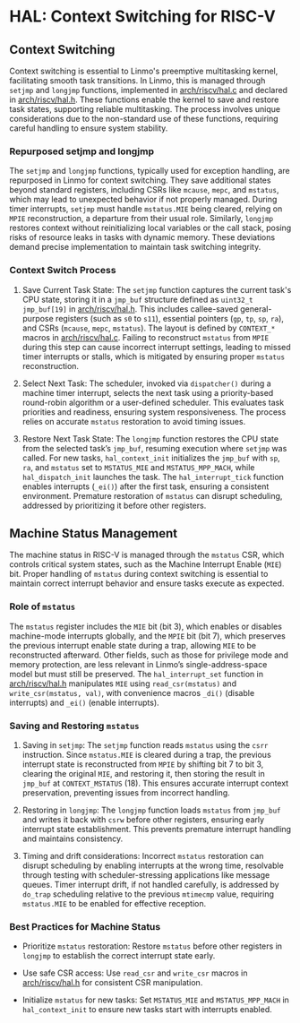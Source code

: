 # HAL: Context Switching for RISC-V

## Context Switching

Context switching is essential to Linmo's preemptive multitasking kernel, facilitating smooth task transitions. In Linmo, this is managed through `setjmp` and `longjmp` functions, implemented in [arch/riscv/hal.c](../arch/riscv/hal.c) and declared in [arch/riscv/hal.h](../arch/riscv/hal.h). These functions enable the kernel to save and restore task states, supporting reliable multitasking. The process involves unique considerations due to the non-standard use of these functions, requiring careful handling to ensure system stability.

### Repurposed setjmp and longjmp

The `setjmp` and `longjmp` functions, typically used for exception handling, are repurposed in Linmo for context switching. They save additional states beyond standard registers, including CSRs like `mcause`, `mepc`, and `mstatus`, which may lead to unexpected behavior if not properly managed. During timer interrupts, `setjmp` must handle `mstatus.MIE` being cleared, relying on `MPIE` reconstruction, a departure from their usual role. Similarly, `longjmp` restores context without reinitializing local variables or the call stack, posing risks of resource leaks in tasks with dynamic memory. These deviations demand precise implementation to maintain task switching integrity.

### Context Switch Process

1. Save Current Task State: The `setjmp` function captures the current task's CPU state, storing it in a `jmp_buf` structure defined as `uint32_t jmp_buf[19]` in [arch/riscv/hal.h](../arch/riscv/hal.h). This includes callee-saved general-purpose registers (such as `s0` to `s11`), essential pointers (`gp`, `tp`, `sp`, `ra`), and CSRs (`mcause`, `mepc`, `mstatus`). The layout is defined by `CONTEXT_*` macros in [arch/riscv/hal.c](../arch/riscv/hal.c). Failing to reconstruct `mstatus` from `MPIE` during this step can cause incorrect interrupt settings, leading to missed timer interrupts or stalls, which is mitigated by ensuring proper `mstatus` reconstruction.

2. Select Next Task: The scheduler, invoked via `dispatcher()` during a machine timer interrupt, selects the next task using a priority-based round-robin algorithm or a user-defined scheduler. This evaluates task priorities and readiness, ensuring system responsiveness. The process relies on accurate `mstatus` restoration to avoid timing issues.

3. Restore Next Task State: The `longjmp` function restores the CPU state from the selected task’s `jmp_buf`, resuming execution where `setjmp` was called. For new tasks, `hal_context_init` initializes the `jmp_buf` with `sp`, `ra`, and `mstatus` set to `MSTATUS_MIE` and `MSTATUS_MPP_MACH`, while `hal_dispatch_init` launches the task. The `hal_interrupt_tick` function enables interrupts (`_ei()`) after the first task, ensuring a consistent environment. Premature restoration of `mstatus` can disrupt scheduling, addressed by prioritizing it before other registers.

## Machine Status Management

The machine status in RISC-V is managed through the `mstatus` CSR, which controls critical system states, such as the Machine Interrupt Enable (`MIE`) bit. Proper handling of `mstatus` during context switching is essential to maintain correct interrupt behavior and ensure tasks execute as expected.

### Role of `mstatus`

The `mstatus` register includes the `MIE` bit (bit 3), which enables or disables machine-mode interrupts globally, and the `MPIE` bit (bit 7), which preserves the previous interrupt enable state during a trap, allowing `MIE` to be reconstructed afterward. Other fields, such as those for privilege mode and memory protection, are less relevant in Linmo’s single-address-space model but must still be preserved. The `hal_interrupt_set` function in [arch/riscv/hal.h](../arch/riscv/hal.h) manipulates `MIE` using `read_csr(mstatus)` and `write_csr(mstatus, val)`, with convenience macros `_di()` (disable interrupts) and `_ei()` (enable interrupts).

### Saving and Restoring `mstatus`

1. Saving in `setjmp`: The `setjmp` function reads `mstatus` using the `csrr` instruction. Since `mstatus.MIE` is cleared during a trap, the previous interrupt state is reconstructed from `MPIE` by shifting bit 7 to bit 3, clearing the original `MIE`, and restoring it, then storing the result in `jmp_buf` at `CONTEXT_MSTATUS` (18). This ensures accurate interrupt context preservation, preventing issues from incorrect handling.

2. Restoring in `longjmp`: The `longjmp` function loads `mstatus` from `jmp_buf` and writes it back with `csrw` before other registers, ensuring early interrupt state establishment. This prevents premature interrupt handling and maintains consistency.

3. Timing and drift considerations: Incorrect `mstatus` restoration can disrupt scheduling by enabling interrupts at the wrong time, resolvable through testing with scheduler-stressing applications like message queues. Timer interrupt drift, if not handled carefully, is addressed by `do_trap` scheduling relative to the previous `mtimecmp` value, requiring `mstatus.MIE` to be enabled for effective reception.

### Best Practices for Machine Status

- Prioritize `mstatus` restoration: Restore `mstatus` before other registers in `longjmp` to establish the correct interrupt state early.

- Use safe CSR access: Use `read_csr` and `write_csr` macros in [arch/riscv/hal.h](../arch/riscv/hal.h) for consistent CSR manipulation.

- Initialize `mstatus` for new tasks: Set `MSTATUS_MIE` and `MSTATUS_MPP_MACH` in `hal_context_init` to ensure new tasks start with interrupts enabled.
